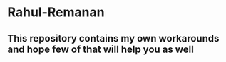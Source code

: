 # Rahul-Remanan
## This repository contains my own workarounds and hope few of that will help you as well
